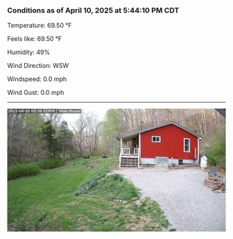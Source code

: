 ### Conditions as of April 10, 2025 at 5:44:10 PM CDT 

Temperature: 69.50 &deg;F

Feels like: 69.50 &deg;F

Humidity: 49%

Wind Direction: WSW

Windspeed: 0.0 mph

Wind Gust: 0.0 mph

---

<img src="./images/latest.jpeg"/>

